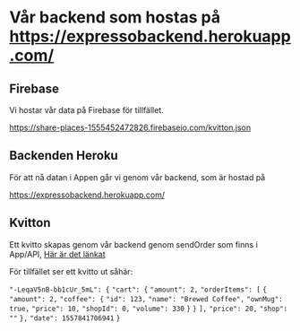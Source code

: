 # Vår backend som hostas på https://expressobackend.herokuapp.com/


## Firebase

Vi hostar vår data på Firebase för tillfället.

https://share-places-1555452472826.firebaseio.com/kvitton.json

## Backenden Heroku

För att nå datan i Appen går vi genom vår backend, som är hostad på 

https://expressobackend.herokuapp.com/

## Kvitton

Ett kvitto skapas genom vår backend genom sendOrder som finns i App/API, [Här är det länkat](https://github.com/MarkusPettersson98/togepi_code/blob/16f495da877c9dda3a637af152938ed285e662d5/App/API/expressoAPI.js#L111)

För tillfället ser ett kvitto ut såhär:

`"-LeqaV5nB-bb1cUr_5mL": {`
`"cart": {`
`"amount": 2,`
`"orderItems": [`
`{`
`"amount": 2,`
`"coffee": {`
`"id": 123,`
`"name": "Brewed Coffee",`
`"ownMug": true,`
`"price": 10,`
`"shopId": 0,`
`"volume": 330`
`}`
`}`
`],`
`"price": 20,`
`"shop": ""`
`},`
`"date": 1557841706941`
`}`









